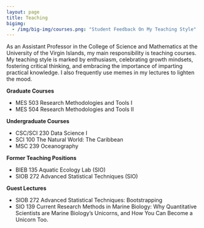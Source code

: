 ```yaml
---
layout: page
title: Teaching
bigimg:
  - /img/big-img/courses.png: "Student Feedback On My Teaching Style"
---
```

As an Assistant Professor in the College of Science and Mathematics at the University of the Virgin Islands, my main responsibility is teaching courses. My teaching style is marked by enthusiasm, celebrating growth mindsets, fostering critical thinking, and embracing the importance of imparting practical knowledge. I also frequently use memes in my lectures to lighten the mood.    

**Graduate Courses**
* MES 503 Research Methodologies and Tools I       
* MES 504 Research Methodologies and Tools II       
  
**Undergraduate Courses**
* CSC/SCI 230 Data Science I       
* SCI 100 The Natural World: The Caribbean   
* MSC 239 Oceanography   

**Former Teaching Positions**

* BIEB 135 Aquatic Ecology Lab (SIO)
* SIOB 272 Advanced Statistical Techniques (SIO)

**Guest Lectures**

* SIOB 272 Advanced Statistical Techniques: Bootstrapping
* SIO 139 Current Research Methods in Marine Biology: Why Quantitative Scientists are Marine Biology’s Unicorns, and How You Can Become a Unicorn Too.



